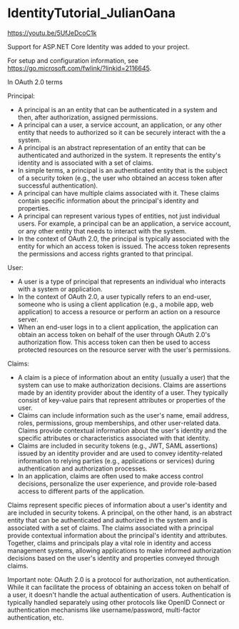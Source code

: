 # IdentityTutorial_JulianOana
https://youtu.be/5UfJeDcoC1k

Support for ASP.NET Core Identity was added to your project.

For setup and configuration information, see https://go.microsoft.com/fwlink/?linkid=2116645.


In OAuth 2.0 terms

Principal:
   - A principal is an an entity that can be authenticated in a system and then, after authorization, assigned permissions.
   - A principal can a user, a service account, an application, or any other entity that needs to authorized so it can be securely interact with the a system.
   - A principal is an abstract representation of an entity that can be authenticated and authorized in the system. It represents the entity's identity and is associated with a set of claims.
   - In simple terms, a principal is an authenticated entity that is the subject of a security token (e.g., the user who obtained an access token after successful authentication).
   - A principal can have multiple claims associated with it. These claims contain specific information about the principal's identity and properties.
   - A principal can represent various types of entities, not just individual users. For example, a principal can be an application, a service account, or any other entity that needs to interact with the system.
   - In the context of OAuth 2.0, the principal is typically associated with the entity for which an access token is issued. The access token represents the permissions and access rights granted to that principal.

User:
   - A user is a type of principal that represents an individual who interacts with a system or application.
   - In the context of OAuth 2.0, a user typically refers to an end-user, someone who is using a client application (e.g., a mobile app, web application) to access a resource or perform an action on a resource server.
   - When an end-user logs in to a client application, the application can obtain an access token on behalf of the user through OAuth 2.0's authorization flow. This access token can then be used to access protected resources on the resource server with the user's permissions.

Claims:
   - A claim is a piece of information about an entity (usually a user) that the system can use to make authorization decisions. Claims are assertions made by an identity provider about the identity of a user. They typically consist of key-value pairs that represent attributes or properties of the user.
   - Claims can include information such as the user's name, email address, roles, permissions, group memberships, and other user-related data. Claims provide contextual information about the user's identity and the specific attributes or characteristics associated with that identity.
   - Claims are included in security tokens (e.g., JWT, SAML assertions) issued by an identity provider and are used to convey identity-related information to relying parties (e.g., applications or services) during authentication and authorization processes.
   - In an application, claims are often used to make access control decisions, personalize the user experience, and provide role-based access to different parts of the application.

Claims represent specific pieces of information about a user's identity and are included in security tokens. 
A principal, on the other hand, is an abstract entity that can be authenticated and authorized in the system and is associated with a set of claims. 
The claims associated with a principal provide contextual information about the principal's identity and attributes.
Together, claims and principals play a vital role in identity and access management systems, allowing applications to make informed authorization decisions based on the user's identity and properties conveyed through claims.

Important note: OAuth 2.0 is a protocol for authorization, not authentication. 
While it can facilitate the process of obtaining an access token on behalf of a user, it doesn't handle the actual authentication of users. 
Authentication is typically handled separately using other protocols like OpenID Connect or authentication mechanisms like username/password, multi-factor authentication, etc.